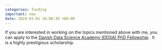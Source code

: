 ```yaml
---
categories: funding
important: new
date: 2024-03-01 18:08:39 +00:00
---
```

If you are interested in working on the topics mentioned above with
me, you can apply to the <a
href="https://ddsa.dk/phdfellowshipprogramme/"> Danish Data Science
Academy (DDSA) PhD Fellowship</a>   . It is a highly prestigious scholarship. 

